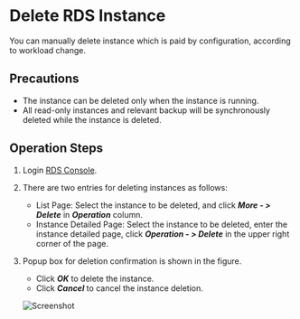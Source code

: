 # Delete RDS Instance
You can manually delete instance which is paid by configuration, according to workload change.

## Precautions
* The instance can be deleted only when the instance is running.
* All read-only instances and relevant backup will be synchronously deleted while the instance is deleted.

## Operation Steps
1. Login [RDS Console](https://rds-console.jdcloud.com/database).
2. There are two entries for deleting instances as follows:
    * List Page: Select the instance to be deleted, and click ***More  - > Delete*** in ***Operation*** column.
    * Instance Detailed Page: Select the instance to be deleted, enter the instance detailed page, click ***Operation - > Delete*** in the upper right corner of the page.
3. Popup box for deletion confirmation is shown in the figure.
    * Click ***OK*** to delete the instance.
    * Click ***Cancel*** to cancel the instance deletion.
    
    ![Screenshot](../../../../1109_3.jpg)
